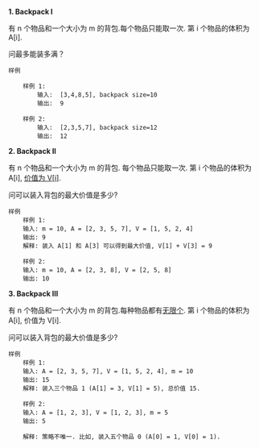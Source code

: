 **1. Backpack I**

有 n 个物品和一个大小为 m 的背包.每个物品只能取一次. 第 i 个物品的体积为 A[i].

问最多能装多满？

	样例
	
		样例 1:
			输入:  [3,4,8,5], backpack size=10
			输出:  9
			
		样例 2:
			输入:  [2,3,5,7], backpack size=12
			输出:  12
	
**2. Backpack II**

有 n 个物品和一个大小为 m 的背包. 每个物品只能取一次. 第 i 个物品的体积为 A\[i], <u>价值为 V[i]</u>.

问可以装入背包的最大价值是多少?

	样例
		样例 1:
		输入: m = 10, A = [2, 3, 5, 7], V = [1, 5, 2, 4]
		输出: 9
		解释: 装入 A[1] 和 A[3] 可以得到最大价值, V[1] + V[3] = 9 
		
		样例 2:
		输入: m = 10, A = [2, 3, 8], V = [2, 5, 8]
		输出: 10
		



**3. Backpack III**

有 n 个物品和一个大小为 m 的背包.每种物品都有<u>无限个</u>. 第 i 个物品的体积为 A[i], 价值为 V[i].

问可以装入背包的最大价值是多少?


	样例
		样例 1:
		输入: A = [2, 3, 5, 7], V = [1, 5, 2, 4], m = 10
		输出: 15
		解释: 装入三个物品 1 (A[1] = 3, V[1] = 5), 总价值 15.
		
		样例 2:
		输入: A = [1, 2, 3], V = [1, 2, 3], m = 5
		输出: 5
		
		解释: 策略不唯一. 比如, 装入五个物品 0 (A[0] = 1, V[0] = 1).
